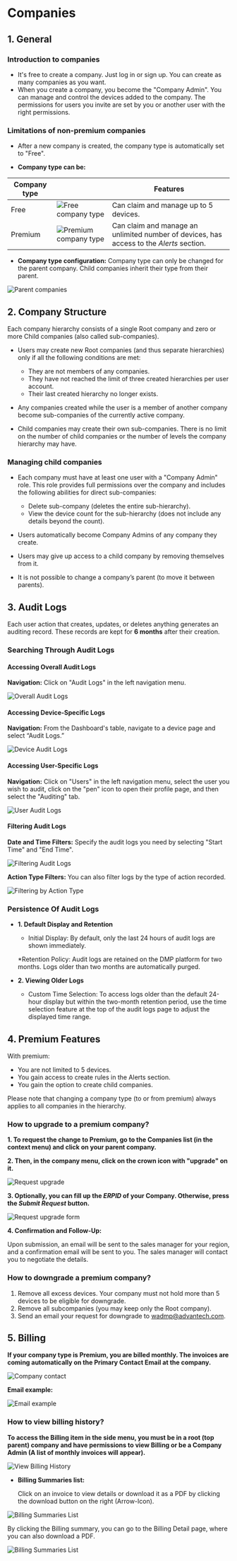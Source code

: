 # Companies

##	1. General


###	Introduction to companies

* It's free to create a company. Just log in or sign up. You can create as many companies as you want.
* When you create a company, you become the "Company Admin". You can manage and control the devices added to the company. The permissions for users you invite are set by you or another user with the right permissions.


###	Limitations of non-premium companies

* After a new company is created, the company type is automatically set to "Free".

* **Company type can be:**

| Company type |   | Features     |
|------|----------------------------------------------------------|-------------------------------------------|
| Free | ![Free company type](../images/companies/free-1.png) | Can claim and manage up to 5 devices.     |
| Premium | ![Premium company type](../images/companies/premium-1.png)        | Can claim and manage an unlimited number of devices, has access to the *Alerts* section.    |



* **Company type configuration:** Company type can only be changed for the parent company. Child companies inherit their type from their parent.

![Parent companies](../images/companies/parents_1.png "Parent companies")


##	2. Company Structure

Each company hierarchy consists of a single Root company and zero or more Child companies (also called sub-companies).

- Users may create new Root companies (and thus separate hierarchies) only if all the following conditions are met:
  - They are not members of any companies.
  - They have not reached the limit of three created hierarchies per user account.
  - Their last created hierarchy no longer exists.

- Any companies created while the user is a member of another company become sub-companies of the currently active company.

- Child companies may create their own sub-companies. There is no limit on the number of child companies or the number of levels the company hierarchy may have.

### Managing child companies

- Each company must have at least one user with a "Company Admin" role. This role provides full permissions over the company and includes the following abilities for direct sub-companies:
  - Delete sub-company (deletes the entire sub-hierarchy).
  - View the device count for the sub-hierarchy (does not include any details beyond the count).

- Users automatically become Company Admins of any company they create.

- Users may give up access to a child company by removing themselves from it.

- It is not possible to change a company’s parent (to move it between parents).



##	3. Audit Logs

Each user action that creates, updates, or deletes anything generates an auditing record. These records are kept for **6 months** after their creation.

### Searching Through Audit Logs

#### Accessing Overall Audit Logs
**Navigation:** Click on "Audit Logs" in the left navigation menu.

![Overall Audit Logs](../images/companies/auditing-overall.png "Overall Audit Logs")

#### Accessing Device-Specific Logs
**Navigation:** From the Dashboard's table, navigate to a device page and select “Audit Logs.”

![Device Audit Logs](../images/companies/auditing-device.png "Device Audit Logs")

#### Accessing User-Specific Logs
**Navigation:** Click on "Users" in the left navigation menu, select the user you wish to audit, click on the "pen" icon to open their profile page, and then select the "Auditing" tab.

![User Audit Logs](../images/companies/auditing-user.png "User Audit Logs")

#### Filtering Audit Logs
**Date and Time Filters:** Specify the audit logs you need by selecting "Start Time" and "End Time".

![Filtering Audit Logs](../images/companies/auditing-filters.png "Filtering Audit Logs")

**Action Type Filters:** You can also filter logs by the type of action recorded.

![Filtering by Action Type](../images/companies/action_type.png "Filtering by Action Type")


### Persistence Of Audit Logs

* **1. Default Display and Retention**

   * Initial Display: By default, only the last 24 hours of audit logs are shown immediately.

   *Retention Policy: Audit logs are retained on the DMP platform for two months. Logs older than two months are automatically purged.

* **2. Viewing Older Logs**

   * Custom Time Selection: To access logs older than the default 24-hour display but within the two-month retention period, use the time selection feature at the top of the audit logs page to adjust the displayed time range.


##	4. Premium Features

With premium:

- You are not limited to 5 devices.
- You gain access to create rules in the Alerts section.
- You gain the option to create child companies.

Please note that changing a company type (to or from premium) always applies to all companies in the hierarchy.


### How to upgrade to a premium company?

**1. To request the change to Premium, go to the Companies list (in the context menu) and click on your parent company.**

**2. Then, in the company menu, click on the crown icon with "upgrade" on it.**

 ![Request upgrade](../images/companies/UpgradePremium.png "Request upgrade")


**3. Optionally, you can fill up the *ERPID* of your Company. Otherwise, press the *Submit Request* button.**

 ![Request upgrade form](../images/companies/UpgradePremium2.png "Request upgrade form")

**4. Confirmation and Follow-Up:**

 Upon submission, an email will be sent to the sales manager for your region, and a confirmation email will be sent to you. The sales manager will contact you to negotiate the details.

### How to downgrade a premium company?

1. Remove all excess devices. Your company must not hold more than 5 devices to be eligible for downgrade.
2. Remove all subcompanies (you may keep only the Root company).
2. Send an email your request for downgrade to [wadmp@advantech.com](mailto:wadmp@advantech.com).

##	5. Billing 
**If your company type is Premium, you are billed monthly. The invoices are coming automatically on the Primary Contact Email at the company.**

![Company contact](../images/companies/primary-contact.png "Company contact")

**Email example:**

![Email example](../images/companies/EmailExample.png "Email example")

### How to view billing history?

**To access the Billing item in the side menu, you must be in a root (top parent) company and have permissions to view Billing or be a Company Admin (A list of monthly invoices will appear).**

![View Billing History](../images/companies/ViewBillingHistory.png "View Billing History")

* **Billing Summaries list:**

  Click on an invoice to view details or download it as a PDF by clicking the download button on the right (Arrow-Icon). 

![Billing Summaries List](../images/companies/BillingSummariesList.png "Billing Summaries List")

  By clicking the Billing summary, you can go to the Billing Detail page, where you can also download a PDF.

![Billing Summaries List](../images/companies/DownloadPDF.png "Billing Summaries List")
